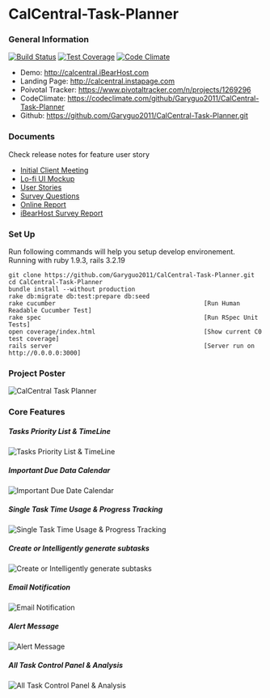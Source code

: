 # CalCentral-Task-Planner 
### General Information
[![Build Status](https://travis-ci.org/Garyguo2011/CalCentral-Task-Planner.svg?branch=master)](https://travis-ci.org/Garyguo2011/CalCentral-Task-Planner) [![Test Coverage](https://codeclimate.com/github/Garyguo2011/CalCentral-Task-Planner/badges/coverage.svg)](https://codeclimate.com/github/Garyguo2011/CalCentral-Task-Planner) [![Code Climate](https://codeclimate.com/github/Garyguo2011/CalCentral-Task-Planner/badges/gpa.svg)](https://codeclimate.com/github/Garyguo2011/CalCentral-Task-Planner)
* Demo: http://calcentral.iBearHost.com
* Landing Page: http://calcentral.instapage.com
* Poivotal Tracker: https://www.pivotaltracker.com/n/projects/1269296
* CodeClimate: https://codeclimate.com/github/Garyguo2011/CalCentral-Task-Planner
* Github: https://github.com/Garyguo2011/CalCentral-Task-Planner.git

### Documents
Check release notes for feature user story
* [Initial Client Meeting](https://www.youtube.com/watch?v=a9aJq5xb9OU)
* [Lo-fi UI Mockup](https://ibearhost.atlassian.net/wiki/display/CAL/Iteration+1+Lo-fi+UI+Mockup)
* [User Stories](https://ibearhost.atlassian.net/wiki/display/CAL/Iteration+1+User+Stories)
* [Survey Questions](http://survey.ibearhost.com)
* [Online Report](https://docs.google.com/a/berkeley.edu/forms/d/1N0di7zn4hwAgEZncM-AERepqIKxCbAH0W44UGP5PwEY/viewanalytics#start=publishanalytics)
* [iBearHost Survey Report](https://docs.google.com/a/berkeley.edu/presentation/d/19tUvj-lFaFKDhZ8BwyUFdq-ZXYl9jws_TlcFhmqMkgg/edit?usp=sharing)

### Set Up
Run following commands will help you setup develop environement.
Running with ruby 1.9.3, rails 3.2.19
  
    git clone https://github.com/Garyguo2011/CalCentral-Task-Planner.git
    cd CalCentral-Task-Planner
    bundle install --without production
    rake db:migrate db:test:prepare db:seed
    rake cucumber                                         [Run Human Readable Cucumber Test]
    rake spec                                             [Run RSpec Unit Tests]
    open coverage/index.html                              [Show current C0 test coverage]
    rails server                                          [Server run on http://0.0.0.0:3000]

### Project Poster
![CalCentral Task Planner](http://www.ibearhost.com/screenshot/poster.png)

### Core Features

##### Tasks Priority List & TimeLine
![Tasks Priority List & TimeLine](http://www.ibearhost.com/screenshot/timeline.png)

##### Important Due Data Calendar
![Important Due Date Calendar](http://www.ibearhost.com/screenshot/calendar.png)

##### Single Task Time Usage & Progress Tracking
![Single Task Time Usage & Progress Tracking](http://www.ibearhost.com/screenshot/single_task.png)

##### Create or Intelligently generate subtasks
![Create or Intelligently generate subtasks](http://www.ibearhost.com/screenshot/subtasks.png)

##### Email Notification
![Email Notification](http://www.ibearhost.com/screenshot/email.png)

##### Alert Message
![Alert Message](http://www.ibearhost.com/screenshot/alert.png)

##### All Task Control Panel & Analysis
![All Task Control Panel & Analysis](http://www.ibearhost.com/screenshot/control_panel.png)



